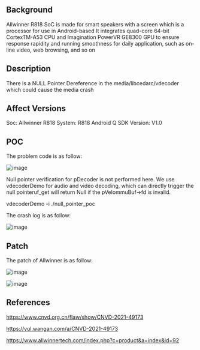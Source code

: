 ## Background
Allwinner R818 SoC is made for smart speakers with a screen which is a processor for use in Android-based
It integrates quad-core 64-bit CortexTM-A53 CPU and Imagination PowerVR GE8300 GPU to ensure response rapidity and
running smoothness for daily application, such as on-line video, web browsing, and so on

## Description
There is a NULL Pointer Dereference in the media/libcedarc/vdecoder which could cause the media crash

## Affect Versions
Soc: Allwinner R818 
System: R818 Android Q 
SDK Version: V1.0 

## POC
The problem code is as follow:

![image](https://user-images.githubusercontent.com/13774458/129025464-f7848d16-98ef-49e2-8808-c55f88b03e79.png)

Null pointer verification for pDecoder is not performed here. We use vdecoderDemo for audio and video decoding, which can directly trigger the null pointeruf_get will return Null if the pVeIommuBuf->fd is invalid.

vdecoderDemo -i ./null_pointer_poc

The crash log is as follow:

![image](https://user-images.githubusercontent.com/13774458/129025554-62f9ef6d-51e8-49d4-950e-02c45583d3a1.png)

## Patch
The patch of Allwinner is as follow:

![image](https://user-images.githubusercontent.com/13774458/129025574-55e94e5b-3516-4fb1-b5a0-848e12dea541.png)

![image](https://user-images.githubusercontent.com/13774458/129025583-14c925a7-08d1-437e-8861-739b08875600.png)



## References
https://www.cnvd.org.cn/flaw/show/CNVD-2021-49173

https://vul.wangan.com/a/CNVD-2021-49173

https://www.allwinnertech.com/index.php?c=product&a=index&id=92
